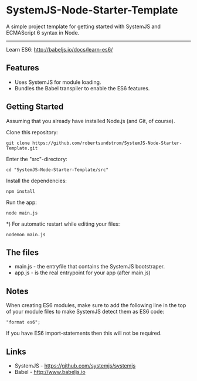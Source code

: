# SystemJS-Node-Starter-Template
A simple project template for getting started with SystemJS and ECMAScript 6 syntax in Node.

-----------

Learn ES6: http://babeljs.io/docs/learn-es6/ 

Features
----
* Uses SystemJS for module loading.
* Bundles the Babel transpiler to enable the ES6 features.

Getting Started
----

Assuming that you already have installed Node.js (and Git, of course).

Clone this repository:

    git clone https://github.com/robertsundstrom/SystemJS-Node-Starter-Template.git
    
Enter the "src"-directory:

    cd "SystemJS-Node-Starter-Template/src"

Install the dependencies:

    npm install

Run the app:

    node main.js

*) For automatic restart while editing your files:

    nodemon main.js
  
The files  
----

* main.js - the entryfile that contains the SystemJS bootstraper.
* app.js - is the real entrypoint for your app (after main.js)

Notes
----
When creating ES6 modules, make sure to add the following line in the top of your module files to make SystemJS detect them as ES6 code:

    "format es6";

If you have ES6 import-statements then this will not be required.

Links
----

* SystemJS - https://github.com/systemjs/systemjs
* Babel - http://www.babeljs.io
